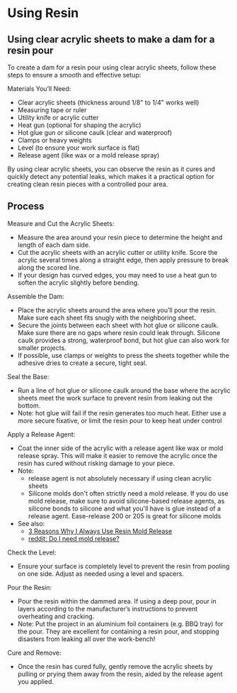 # Using Resin

## Using clear acrylic sheets to make a dam for a resin pour

To create a dam for a resin pour using clear acrylic sheets, follow these steps to ensure a smooth and effective setup:

Materials You’ll Need:

* Clear acrylic sheets (thickness around 1/8" to 1/4" works well)
* Measuring tape or ruler
* Utility knife or acrylic cutter
* Heat gun (optional for shaping the acrylic)
* Hot glue gun or silicone caulk (clear and waterproof)
* Clamps or heavy weights
* Level (to ensure your work surface is flat)
* Release agent (like wax or a mold release spray)

By using clear acrylic sheets, you can observe the resin as it cures and quickly detect any potential leaks, which makes it a practical option for creating clean resin pieces with a controlled pour area.

## Process

Measure and Cut the Acrylic Sheets:

* Measure the area around your resin piece to determine the height and length of each dam side.
* Cut the acrylic sheets with an acrylic cutter or utility knife. Score the acrylic several times along a straight edge, then apply pressure to break along the scored line.
* If your design has curved edges, you may need to use a heat gun to soften the acrylic slightly before bending.

Assemble the Dam:

* Place the acrylic sheets around the area where you’ll pour the resin. Make sure each sheet fits snugly with the neighboring sheet.
* Secure the joints between each sheet with hot glue or silicone caulk. Make sure there are no gaps where resin could leak through. Silicone caulk provides a strong, waterproof bond, but hot glue can also work for smaller projects.
* If possible, use clamps or weights to press the sheets together while the adhesive dries to create a secure, tight seal.

Seal the Base:

* Run a line of hot glue or silicone caulk around the base where the acrylic sheets meet the work surface to prevent resin from leaking out the bottom.
* Note: hot glue will fail if the resin generates too much heat. Either use a more secure fixative, or limit the resin pour to keep heat under control

Apply a Release Agent:

* Coat the inner side of the acrylic with a release agent like wax or mold release spray. This will make it easier to remove the acrylic once the resin has cured without risking damage to your piece.
* Note:
    * release agent is not absolutely necessary if using clean acrylic sheets
    * Silicone molds don't often strictly need a mold release. If you do use mold release, make sure to avoid silicone-based release agents, as silicone bonds to silicone and what you'll have is glue instead of a release agent. Ease-release 200 or 205 is great for silicone molds
* See also:
    * [3 Reasons Why I Always Use Resin Mold Release](https://www.resinobsession.com/resin-frequently-asked-questions/resin-mold-release/#post-5315)
    * [reddit: Do I need mold release?](https://www.reddit.com/r/ResinCasting/comments/dax5vb/do_i_need_mold_release/)

Check the Level:

* Ensure your surface is completely level to prevent the resin from pooling on one side. Adjust as needed using a level and spacers.

Pour the Resin:

* Pour the resin within the dammed area. If using a deep pour, pour in layers according to the manufacturer’s instructions to prevent overheating and cracking.
* Note: Put the project in an aluminium foil containers (e.g. BBQ tray) for the pour. They are excellent for containing a resin pour, and stopping disasters from leaking all over the work-bench!

Cure and Remove:

* Once the resin has cured fully, gently remove the acrylic sheets by pulling or prying them away from the resin, aided by the release agent you applied.
